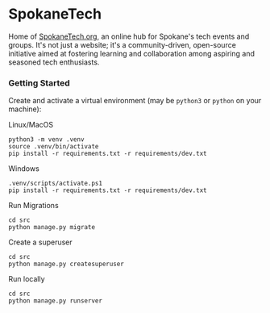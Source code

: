 # SpokaneTech
Home of [SpokaneTech.org](https://SpokaneTech.org), an online hub for Spokane's tech events and groups. It's not just a website; it's a community-driven, open-source initiative aimed at fostering learning and collaboration among aspiring and seasoned tech enthusiasts.


### Getting Started

Create and activate a virtual environment (may be `python3` or `python` on your machine):

Linux/MacOS
```
python3 -m venv .venv
source .venv/bin/activate
pip install -r requirements.txt -r requirements/dev.txt
```

Windows
```
.venv/scripts/activate.ps1
pip install -r requirements.txt -r requirements/dev.txt
```


Run Migrations
```
cd src
python manage.py migrate
```

Create a superuser
```
cd src
python manage.py createsuperuser
```

Run locally

```
cd src
python manage.py runserver
```
